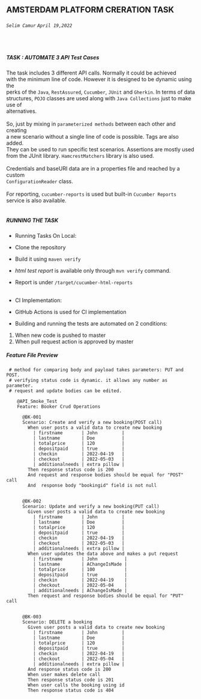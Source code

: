 AMSTERDAM PLATFORM CRERATION TASK
----------
######  ``Selim Camur``   ``April 19,2022``
<br/>



##### _TASK : AUTOMATE 3 API Test Cases_

The task includes 3 different API calls. Normally it could be achieved<br/>
with the minimum line of code. However it is designed to be dynamic using the<br/> 
perks of the ``Java``, ``RestAssured``, ``Cucumber``, ``JUnit`` and ``Gherkin``. In terms of data<br/> 
structures, ``POJO`` classes are used along with ``Java Collections`` just to make use of<br/>
alternatives.<br/><br/> 
So, just by mixing in ``parameterized methods`` between each other and creating<br/> 
 a new scenario without a single line of code is possible. Tags are also added.<br/> 
 They can be used to run specific test scenarios. Assertions are mostly used<br/>
from the JUnit library. ``HamcrestMatchers`` library is
also used.<br/><br/>
Credentials and baseURI data are in a properties file and reached by a custom<br/>
``ConfigurationReader`` class.<br/><br/>
For reporting, ``cucumber-reports`` is used but built-in ``Cucumber Reports``<br/>
service is also available.<br/><br/>


##### _RUNNING THE TASK_
* Running Tasks On Local: 
* Clone the repository
* Build it using ``maven verify``
* _html test report_ is available only through `mvn verify` command.<br/>
* Report is under ``/target/cucumber-html-reports``<br/><br/>

* CI Implementation:
* GitHub Actions is used for CI implementation
* Building and running the tests are automated on 2 conditions:
 1. When new code is pushed to master
 2. When pull request action is approved by master

##### _Feature File Preview_
```gherkin
 # method for comparing body and payload takes parameters: PUT and POST.
 # verifying status code is dynamic. it allows any number as parameter.
 # request and update bodies can be edited.

    @API_Smoke_Test
    Feature: Booker Crud Operations
    
      @BK-001
      Scenario: Create and verify a new booking(POST call)
        When user posts a valid data to create new booking
          | firstname       | John         |
          | lastname        | Doe          |
          | totalprice      | 120          |
          | depositpaid     | true         |
          | checkin         | 2022-04-19   |
          | checkout        | 2022-05-03   |
          | additionalneeds | extra pillow |
        Then response status code is 200
        And request and response bodies should be equal for "POST" call
        And  response body "bookingid" field is not null
    
    
      @BK-002
      Scenario: Update and verify a new booking(PUT call)
        Given user posts a valid data to create new booking
          | firstname       | John         |
          | lastname        | Doe          |
          | totalprice      | 120          |
          | depositpaid     | true         |
          | checkin         | 2022-04-19   |
          | checkout        | 2022-05-03   |
          | additionalneeds | extra pillow |
        When user updates the data above and makes a put request
          | firstname       | John          |
          | lastname        | AChangeIsMade |
          | totalprice      | 100           |
          | depositpaid     | true          |
          | checkin         | 2022-04-19    |
          | checkout        | 2022-05-04    |
          | additionalneeds | AChangeIsMade |
        Then request and response bodies should be equal for "PUT" call
    
    
      @BK-003
      Scenario: DELETE a booking
        Given user posts a valid data to create new booking
          | firstname       | John         |
          | lastname        | Doe          |
          | totalprice      | 120          |
          | depositpaid     | true         |
          | checkin         | 2022-04-19   |
          | checkout        | 2022-05-04   |
          | additionalneeds | extra pillow |
        And response status code is 200
        When user makes delete call
        Then response status code is 201
        When user calls the booking using id
        Then response status code is 404
    
    
```          

